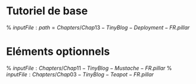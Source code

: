 <!inputFile|path=Chapters/Chap00-TinyBlog-Introduction-FR.md!># Tutoriel de base<!inputFile|path=Chapters/Chap01-TinyBlog-Model-FR.md!><!inputFile|path=Chapters/Chap02-TinyBlog-ModelExtensionTests-FR.md!><!inputFile|path=Chapters/Chap04-TinyBlog-VoyageMongo-FR.md!><!inputFile|path=Chapters/Chap05-TinyBlog-SeasideIntro-FR.md!><!inputFile|path=Chapters/Chap06-TinyBlog-SeasideUserComponents-FR.md!><!inputFile|path=Chapters/Chap06-TinyBlog-SeasideCategories-FR.md!><!inputFile|path=Chapters/Chap07-TinyBlog-Authentification-FR.md!><!inputFile|path=Chapters/Chap08-TinyBlog-Admin-FR.md!>% ${inputFile:path=Chapters/Chap13-TinyBlog-Deployment-FR.pillar}$<!inputFile|path=Chapters/Chap14-TinyBlog-Loading-FR.md!><!inputFile|path=Chapters/Chap15-TinyBlog-SavingCode-FR.md!># Eléments optionnels<!inputFile|path=Chapters/Chap12-TinyBlog-Export-FR.md!><!inputFile|path=Chapters/Chap09-TinyBlog-SeasideREST-FR.md!>%  ${inputFile:Chapters/Chap11-TinyBlog-Mustache-FR.pillar}$%  ${inputFile:Chapters/Chap03-TinyBlog-Teapot-FR.pillar}$